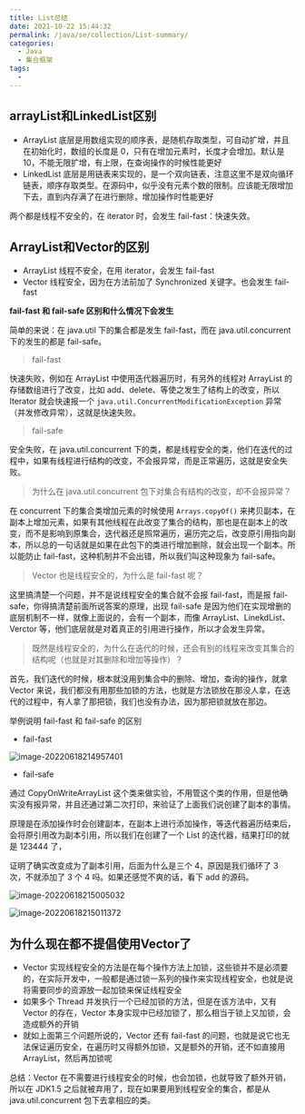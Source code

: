 ```yaml
---
title: List总结
date: 2021-10-22 15:44:32
permalink: /java/se/collection/List-summary/
categories: 
  - Java
  - 集合框架
tags: 
  - 
---
```




## arrayList和LinkedList区别

- ArrayList 底层是用数组实现的顺序表，是随机存取类型，可自动扩增，并且在初始化时，数组的长度是 0，只有在增加元素时，长度才会增加。默认是 10，不能无限扩增，有上限，在查询操作的时候性能更好
- LinkedList 底层是用链表来实现的，是一个双向链表，注意这里不是双向循环链表，顺序存取类型。在源码中，似乎没有元素个数的限制。应该能无限增加下去，直到内存满了在进行删除，增加操作时性能更好

两个都是线程不安全的，在 iterator 时，会发生 fail-fast：快速失效。



## ArrayList和Vector的区别

- ArrayList 线程不安全，在用 iterator，会发生 fail-fast
- Vector 线程安全，因为在方法前加了 Synchronized 关键字。也会发生 fail-fast

**fail-fast 和 fail-safe 区别和什么情况下会发生**

简单的来说：在 java.util 下的集合都是发生 fail-fast，而在 java.util.concurrent 下的发生的都是 fail-safe。

> fail-fast

快速失败，例如在 ArrayList 中使用迭代器遍历时，有另外的线程对 ArrayList 的存储数组进行了改变，比如 add、delete、等使之发生了结构上的改变，所以 Iterator 就会快速报一个 `java.util.ConcurrentModificationException` 异常（并发修改异常），这就是快速失败。

> fail-safe

安全失败，在 java.util.concurrent 下的类，都是线程安全的类，他们在迭代的过程中，如果有线程进行结构的改变，不会报异常，而是正常遍历，这就是安全失败。

> 为什么在 java.util.concurrent 包下对集合有结构的改变，却不会报异常？

在 concurrent 下的集合类增加元素的时候使用 `Arrays.copyOf()` 来拷贝副本，在副本上增加元素，如果有其他线程在此改变了集合的结构，那也是在副本上的改变，而不是影响到原集合，迭代器还是照常遍历，遍历完之后，改变原引用指向副本，所以总的一句话就是如果在此包下的类进行增加删除，就会出现一个副本。所以能防止 fail-fast，这种机制并不会出错，所以我们叫这种现象为 fail-safe。

> Vector 也是线程安全的，为什么是 fail-fast 呢？

这里搞清楚一个问题，并不是说线程安全的集合就不会报 fail-fast，而是报 fail-safe，你得搞清楚前面所说答案的原理，出现 fail-safe 是因为他们在实现增删的底层机制不一样，就像上面说的，会有一个副本，而像 ArrayList、LinekdList、Verctor 等，他们底层就是对着真正的引用进行操作，所以才会发生异常。

> 既然是线程安全的，为什么在迭代的时候，还会有别的线程来改变其集合的结构呢（也就是对其删除和增加等操作）？

首先，我们迭代的时候，根本就没用到集合中的删除、增加，查询的操作，就拿 Vector 来说，我们都没有用那些加锁的方法，也就是方法锁放在那没人拿，在迭代的过程中，有人拿了那把锁，我们也没有办法，因为那把锁就放在那边。

举例说明 fail-fast 和 fail-safe 的区别

- fail-fast

![image-20220618214957401](https://fastly.jsdelivr.net/gh/Kele-Bingtang/static/img/Java%E9%9B%86%E5%90%88/20220618214958.png)

- fail-safe

通过 CopyOnWriteArrayList 这个类来做实验，不用管这个类的作用，但是他确实没有报异常，并且还通过第二次打印，来验证了上面我们说创建了副本的事情。

原理是在添加操作时会创建副本，在副本上进行添加操作，等迭代器遍历结束后，会将原引用改为副本引用，所以我们在创建了一个 List 的迭代器，结果打印的就是 123444 了，

证明了确实改变成为了副本引用，后面为什么是三个 4，原因是我们循环了 3 次，不就添加了 3 个 4 吗。如果还感觉不爽的话，看下 add 的源码。

![image-20220618215005032](https://fastly.jsdelivr.net/gh/Kele-Bingtang/static/img/Java%E9%9B%86%E5%90%88/20220618215005.png)

![image-20220618215011372](https://fastly.jsdelivr.net/gh/Kele-Bingtang/static/img/Java%E9%9B%86%E5%90%88/20220618215012.png)

## 为什么现在都不提倡使用Vector了

- Vector 实现线程安全的方法是在每个操作方法上加锁，这些锁并不是必须要的，在实际开发中，一般都是通过锁一系列的操作来实现线程安全，也就是说将需要同步的资源放一起加锁来保证线程安全
- 如果多个 Thread 并发执行一个已经加锁的方法，但是在该方法中，又有 Vector 的存在，Vector 本身实现中已经加锁了，那么相当于锁上又加锁，会造成额外的开销
- 就如上面第三个问题所说的，Vector 还有 fail-fast 的问题，也就是说它也无法保证遍历安全，在遍历时又得额外加锁，又是额外的开销，还不如直接用 ArrayList，然后再加锁呢

总结：Vector 在不需要进行线程安全的时候，也会加锁，也就导致了额外开销，所以在 JDK1.5 之后就被弃用了，现在如果要用到线程安全的集合，都是从 java.util.concurrent 包下去拿相应的类。